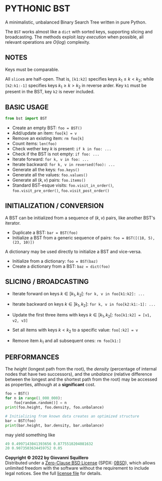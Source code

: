 # PYTHONIC BST

A minimalistic, unbalanced Binary Search Tree written in pure Python.

The `BST` works almost like a `dict` with sorted keys, supporting slicing and broadcasting. The methods exploit *lazy execution* when possible, all relevant operations are $O(log)$ complexity.

## NOTES

Keys must be comparable.

All `slice`s are half-open. That is, `[k1:k2]` specifies keys $k_1 \le k < k_2$; while `[k2:k1:-1]` specifies keys $k_1 \ge k > k_2$ in reverse arder. Key `k1` must be present in the BST, key `k2` is never included.

## BASIC USAGE

```python
from bst import BST
```

* Create an empty BST: `foo = BST()`
* Add/update an item: `foo[k] = v`
* Remove an existing item: `rm foo[k]`
* Count items: `len(foo)`
* Check wether key $k$ is present: `if k in foo: ...`
* Check if the BST is not empty: `if foo: ...`
* Iterate forward: `for k, v in foo: ...`
* Iterate backward: `for k, v in reversed(foo): ...`
* Generate all the keys: `foo.keys()`
* Generate all the values: `foo.values()`
* Generate all $(k, v)$ pairs: `foo.items()`
* Standard BST-esque visits: `foo.visit_in_order()`, `foo.visit_pre_order()`, `foo.visit_post_order()`

## INITIALIZATION / CONVERSION

A BST can be initialized from a sequence of $(k, v)$ pairs, like another BST's iterator.

* Duplicate a BST: `bar = BST(foo)`
* Initialize a BST from a generic sequence of pairs: `foo = BST([(18, 5), (23, 10)])`

A dictionary may be used directly to initialize a BST and vice-versa.

* Initialize from a dictionary: `foo = BST(baz)`
* Create a dictionary from a BST: `baz = dict(foo)`

## SLICING / BROADCASTING

* Iterate forward on keys $k \in [k_1, k_2[$: `for k, v in foo[k1:k2]: ...`
* Iterate backward on keys $k \in ]k_1, k_2]$: `for k, v in foo[k2:k1:-1]: ...`

* Update the first three items with keys $k \in [k_1, k_2[$: `foo[k1:k2] = [v1, v2, v3]`
* Set all items with keys $k < k_2$ to a specific value: `foo[:k2] = v`
* Remove item $k_1$ and all subsequent ones: `rm foo[k1:]`

## PERFORMANCES

The *height* (longest path from the root), the *density* (percentage of internal nodes that have two successors), and the *unbalance* (relative difference between the longest and the shortest path from the root) may be accessed as properties, although at a **significant** cost.

```python
foo = BST()
for n in range(1_000_000):
    foo[random.random()] = n
print(foo.height, foo.density, foo.unbalance)

# Initializing from known data creates an optimized structure
bar = BST(foo)
print(bar.height, bar.density, bar.unbalance)
```

may yield something like

```python
49 0.4997143041393656 0.8775510204081632
20 0.9073503634459752 0.05
```

**Copyright © 2022 by Giovanni Squillero**  
Distributed under a [Zero-Clause BSD License](https://tldrlegal.com/license/bsd-0-clause-license) (SPDX: [0BSD](https://spdx.org/licenses/0BSD.html)), which allows unlimited freedom with the software without the requirement to include legal notices. See the full [license file](./LICENSE.md) for details.
